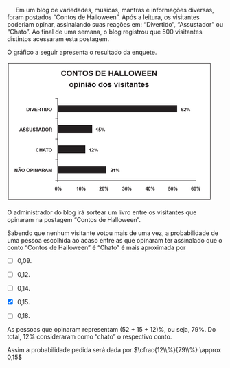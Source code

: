 

     Em um blog de variedades, músicas, mantras e informações diversas, foram postados “Contos de Halloween”. Após a leitura, os visitantes poderiam opinar, assinalando suas reações em: “Divertido”, “Assustador” ou “Chato”. Ao final de uma semana, o blog registrou que 500 visitantes distintos acessaram esta postagem.

O gráfico a seguir apresenta o resultado da enquete.

![](df4e6e65-cc39-e54a-9cdc-5c37122ebb61.png)

O administrador do blog irá sortear um livro entre os visitantes que opinaram na postagem “Contos de Halloween”.

Sabendo que nenhum visitante votou mais de uma vez, a probabilidade de uma pessoa escolhida ao acaso entre as que opinaram ter assinalado que o conto “Contos de Halloween” é “Chato” é mais aproximada por



- [ ] 0,09.
- [ ] 0,12.
- [ ] 0,14.
- [x] 0,15.
- [ ] 0,18.


As pessoas que opinaram representam (52 + 15 + 12)%, ou seja, 79%. Do total, 12% consideraram como “chato” o respectivo conto.

Assim a probabilidade pedida será dada por $\cfrac{12\\%}{79\\%} \approx 0,15$

        